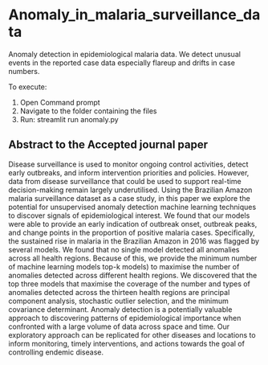 # Anomaly_in_malaria_surveillance_data
Anomaly detection in epidemiological malaria data. We detect unusual events in the reported case data especially flareup and drifts in case numbers.

To execute:

1. Open Command prompt 
2. Navigate to the folder containing the files
3. Run: streamlit run anomaly.py

## Abstract to the Accepted journal paper

Disease surveillance is used to monitor ongoing control activities, detect early outbreaks,
and inform intervention priorities and policies. However, data from disease surveillance that could be
used to support real-time decision-making remain largely underutilised. Using the Brazilian Amazon
malaria surveillance dataset as a case study, in this paper we explore the potential for unsupervised
anomaly detection machine learning techniques to discover signals of epidemiological interest. We
found that our models were able to provide an early indication of outbreak onset, outbreak peaks, and
change points in the proportion of positive malaria cases. Specifically, the sustained rise in malaria in
the Brazilian Amazon in 2016 was flagged by several models. We found that no single model detected
all anomalies across all health regions. Because of this, we provide the minimum number of machine
learning models top-k models) to maximise the number of anomalies detected across different health
regions. We discovered that the top three models that maximise the coverage of the number and types
of anomalies detected across the thirteen health regions are principal component analysis, stochastic
outlier selection, and the minimum covariance determinant. Anomaly detection is a potentially
valuable approach to discovering patterns of epidemiological importance when confronted with a
large volume of data across space and time. Our exploratory approach can be replicated for other
diseases and locations to inform monitoring, timely interventions, and actions towards the goal
of controlling endemic disease.
